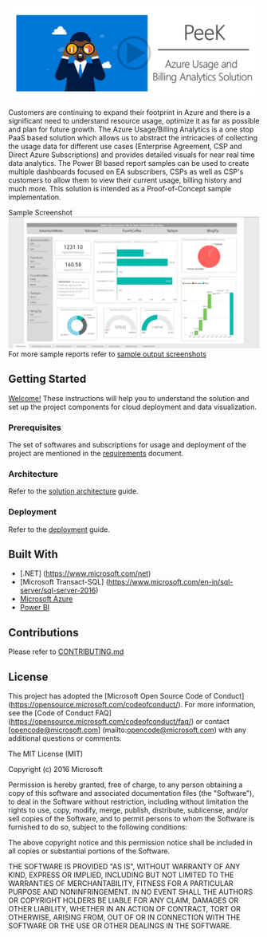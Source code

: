 

[![peekimage](/Documentation/Images/peek.png)](https://www.youtube.com/watch?v=aryx-FZjzhc)

Customers are continuing to expand their footprint in Azure and there is a significant need to understand resource usage, optimize it as far as possible and plan for future growth. The Azure Usage/Billing Analytics is a one stop PaaS based solution which allows us to abstract the intricacies of collecting the usage data for different use cases (Enterprise Agreement, CSP and Direct Azure Subscriptions) and provides detailed visuals for near real time data analytics. The Power BI based report samples can be used to create multiple dashboards focused on EA subscribers, CSPs as well as CSP's customers to allow them to view their current usage, billing history and much more. This solution is intended as a Proof-of-Concept sample implementation.

Sample Screenshot
![sample power bi report](/Documentation/Images/powerbisamples/CspHistoricBillingTrends.png)
For more sample reports refer to [sample output screenshots](Documentation/SampleOutputScreenshots.md)

## Getting Started

[Welcome!](Documentation/GettingStarted.md)  These instructions will help you to understand the solution and set up the project components for cloud deployment and data visualization. 

### Prerequisites

The set of softwares and subscriptions for usage and deployment of the project are mentioned in the [requirements](Documentation/Requirement.md) document.

### Architecture

Refer to the [solution architecture](Documentation/SolutionArchitecture.md) guide. 

### Deployment 

Refer to the [deployment](Documentation/DeploymentSteps.md) guide. 


## Built With

* [.NET] (https://www.microsoft.com/net)
* [Microsoft Transact-SQL] (https://www.microsoft.com/en-in/sql-server/sql-server-2016)
* [Microsoft Azure](https://azure.microsoft.com/en-us/)
* [Power BI](https://msit.powerbi.com/)

## Contributions

Please refer to [CONTRIBUTING.md](Documentation/CONTRIBUTING.md)

## License

This project has adopted the [Microsoft Open Source Code of Conduct] (https://opensource.microsoft.com/codeofconduct/). For more information, see the [Code of Conduct FAQ] (https://opensource.microsoft.com/codeofconduct/faq/) or contact [opencode@microsoft.com] (mailto:opencode@microsoft.com) with any additional questions or comments.

The MIT License (MIT)

Copyright (c) 2016 Microsoft

Permission is hereby granted, free of charge, to any person obtaining a copy of this software and associated documentation files (the "Software"), to deal in the Software without restriction, including without limitation the rights to use, copy, modify, merge, publish, distribute, sublicense, and/or sell copies of the Software, and to permit persons to whom the Software is furnished to do so, subject to the following conditions:

The above copyright notice and this permission notice shall be included in all copies or substantial portions of the Software.

THE SOFTWARE IS PROVIDED "AS IS", WITHOUT WARRANTY OF ANY KIND, EXPRESS OR IMPLIED, INCLUDING BUT NOT LIMITED TO THE WARRANTIES OF MERCHANTABILITY, FITNESS FOR A PARTICULAR PURPOSE AND NONINFRINGEMENT. IN NO EVENT SHALL THE AUTHORS OR COPYRIGHT HOLDERS BE LIABLE FOR ANY CLAIM, DAMAGES OR OTHER LIABILITY, WHETHER IN AN ACTION OF CONTRACT, TORT OR OTHERWISE, ARISING FROM, OUT OF OR IN CONNECTION WITH THE SOFTWARE OR THE USE OR OTHER DEALINGS IN THE SOFTWARE.

